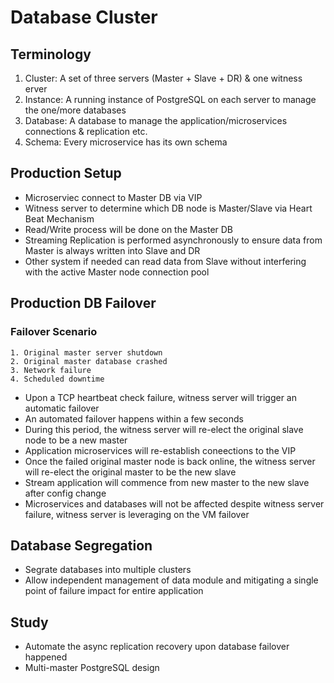 # Database Cluster

## Terminology
1. Cluster: A set of three servers (Master + Slave + DR) & one witness erver
2. Instance: A running instance of PostgreSQL on each server to manage the one/more databases
3. Database: A database to manage the application/microservices connections & replication etc.
4. Schema: Every microservice has its own schema

## Production Setup
- Microserviec connect to Master DB via VIP
- Witness server to determine which DB node is Master/Slave via Heart Beat Mechanism
- Read/Write process will be done on the Master DB
- Streaming Replication is performed asynchronously to ensure data from Master is always written into Slave and DR
- Other system if needed can read data from Slave without interfering with the active Master node connection pool

## Production DB Failover
### Failover Scenario
    1. Original master server shutdown
    2. Original master database crashed
    3. Network failure
    4. Scheduled downtime

- Upon a TCP heartbeat check failure, witness server will trigger an automatic failover
- An automated failover happens within a few seconds
- During this period, the witness server will re-elect the original slave node to be a new master
- Application microservices will re-establish coneections to the VIP
- Once the failed original master node is back online, the witness server will re-elect the original master to be the new slave
- Stream application will commence from new master to the new slave after config change
- Microservices and databases will not be affected despite witness server failure, witness server is leveraging on the VM failover

## Database Segregation
- Segrate databases into multiple clusters
- Allow independent management of data module and mitigating a single point of failure impact for entire application

## Study
- Automate the async replication recovery upon database failover happened
- Multi-master PostgreSQL design